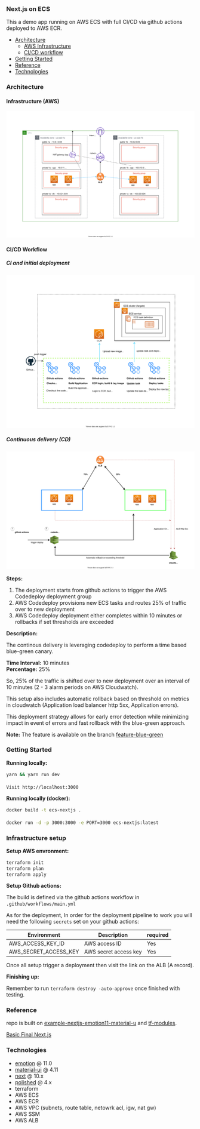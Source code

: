 ### Next.js on ECS  

This a demo app running on AWS ECS with full CI/CD via github actions deployed to AWS ECR.

- [Architecture](#architecture)
  - [AWS Infrastructure](#infrastructure-aws)
  - [CI/CD workflow](#cicd-workflow)
- [Getting Started](#getting-started)
- [Reference](#reference)
- [Technologies](#technologies)

### Architecture


#### Infrastructure (AWS)

![AWS ECS architecture](./images/infrastructure/ecs-nextjs.svg)

#### CI/CD Workflow

##### CI and initial deployment

![AWS ECS Deployment CI/CD](./images/cicd/ecs-nextjs-cicd.svg)

##### Continuous delivery (CD) 

![AWS ECS Blue Green Deployment](./images/cicd/ecs-nextjs-blue-green.svg)

**Steps:**  

1. The deployment starts from github actions to trigger the AWS Codedeploy deployment group
2. AWS Codedeploy provisions new ECS tasks and routes 25% of traffic over to new deployment
3. AWS Codedeploy deployment either completes within 10 minutes or rollbacks if set thresholds are exceeded

**Description:**

The continous delivery is leveraging codedeploy to perform a time based blue-green canary.

**Time Interval:** 10 minutes  
**Percentage:** 25%   

So, 25% of the traffic is shifted over to new deployment over an interval of 10 minutes (2 - 3 alarm periods on AWS Cloudwatch).

This setup also includes automatic rollback based on threshold on metrics in cloudwatch (Application load balancer http 5xx, Application errors).

This deployment strategy allows for early error detection while minimizing impact in event of errors and fast rollback with the blue-green approach.

**Note:** The feature is available on the branch [feature-blue-green](https://github.com/Jareechang/ecs-nextjs/tree/feature-blue-green)

### Getting Started

**Running locally:**
```sh
yarn && yarn run dev

Visit http://localhost:3000  
```

**Running locally (docker):**
```sh
docker build -t ecs-nextjs .

docker run -d -p 3000:3000 -e PORT=3000 ecs-nextjs:latest
```

### Infrastructure setup 

**Setup AWS envronment:**
```
terraform init
terraform plan
terraform apply
```

**Setup Github actions:**

The build is defined via the github actions workflow in `.github/workflows/main.yml`

As for the deployment, In order for the deployment pipeline to work you will need the following `secrets` set on your github actions:

| Environment   |  Description |  required  |
|---|---|---|
| AWS_ACCESS_KEY_ID  | AWS access ID  |   Yes |
| AWS_SECRET_ACCESS_KEY  | AWS secret access key  |   Yes |


Once all setup trigger a deployment then visit the link on the ALB (A record).


**Finishing up:**

Remember to run `terraform destroy -auto-approve` once finished with testing.

### Reference

repo is built on [example-nextjs-emotion11-material-u](https://github.com/Jareechang/example-nextjs-emotion11-material-ui) and [tf-modules](https://github.com/Jareechang/tf-modules).

[Basic Final Next.js](https://github.com/vercel/next-learn-starter/tree/master/basics-final)

### Technologies

- [emotion](https://emotion.sh/docs/@emotion/css) @ 11.0
- [material-ui](https://material-ui.com/) @ 4.11
- [next](https://nextjs.org/docs/getting-started) @ 10.x
- [polished](https://polished.js.org/docs/) @ 4.x
- terraform
- AWS ECS 
- AWS ECR
- AWS VPC (subnets, route table, netowrk acl, igw, nat gw)
- AWS SSM
- AWS ALB
